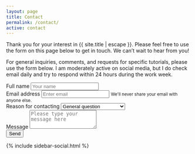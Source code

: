```yaml
---
layout: page
title: Contact
permalink: /contact/
active: contact
---
```



<div class="row">
  
<div class="col-md-8">
<p>Thank you for your interest in {{ site.title | escape }}. Please feel free to use the form on this page below to get in touch. We can’t wait to hear from you!</p>

<p>For general inquiries, comments, and requests for specific tutorials, please use the form below. I am moderately active on social media, but I do check email daily and try to respond within 24 hours during the work week.</p>

<form id="contactform" class="contact-form mb-4" method="POST">
<input type="hidden" name="_subject" value="Incoming message from website">
<div class="form-group">
  <label for="fullname">Full name</label>
  <input type="text" class="form-control" id="fullname" name="fullname" placeholder="Your name" required="">
</div>
<div class="form-group">
  <label for="_replyto">Email address</label>
  <input type="email" class="form-control" id="_replyto" name="_replyto" aria-describedby="emailHelp" placeholder="Enter email" required="">
  <small id="emailHelp" class="form-text text-muted">We'll never share your email with anyone else.</small>
</div>
<div class="form-group">
  <label for="reasonforcontact">Reason for contacting</label>
  <select class="form-control" id="reasonforcontact" name="reasonforcontact" required="">
  <option value="General question" selected="selected">General question</option>
  <option value="Spotted an error or typo">Spotted an error or typo</option>
  <option value="Tutorial or feature request">Tutorial or feature request</option>
  </select>
</div>
<div class="form-group">
  <label for="message">Message</label>
  <textarea class="form-control" id="message" name="message" rows="3" placeholder="Please type your message here" required=""></textarea>
</div>
<input type="text" name="_gotcha" style="display:none">
<input type="submit" class="btn btn-primary" value="Send">
<input type="hidden" name="_next" value="/thanks/">
</form>
</div>

<div class="col-md-4">
  {% include sidebar-social.html %}
</div>

</div>




